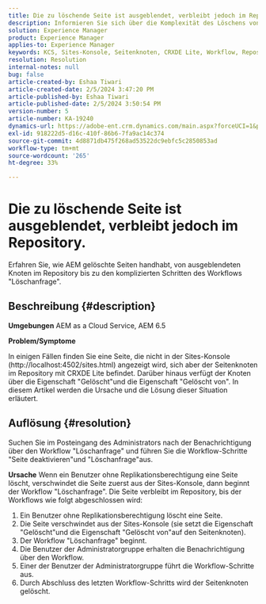```yaml
---
title: Die zu löschende Seite ist ausgeblendet, verbleibt jedoch im Repository.
description: Informieren Sie sich über die Komplexität des Löschens von Seiten in AEM und erfahren Sie mehr über ausgeblendete Knoten, Workflows "Löschanfrage" und die Rolle des Administrators.
solution: Experience Manager
product: Experience Manager
applies-to: Experience Manager
keywords: KCS, Sites-Konsole, Seitenknoten, CRXDE Lite, Workflow, Repository
resolution: Resolution
internal-notes: null
bug: false
article-created-by: Eshaa Tiwari
article-created-date: 2/5/2024 3:47:20 PM
article-published-by: Eshaa Tiwari
article-published-date: 2/5/2024 3:50:54 PM
version-number: 5
article-number: KA-19240
dynamics-url: https://adobe-ent.crm.dynamics.com/main.aspx?forceUCI=1&pagetype=entityrecord&etn=knowledgearticle&id=1b997bd2-3dc4-ee11-9079-6045bd006268
exl-id: 918222d5-d16c-410f-86b6-7fa9ac14c374
source-git-commit: 4d8871db475f268ad53522dc9ebfc5c2850853ad
workflow-type: tm+mt
source-wordcount: '265'
ht-degree: 33%

---
```


# Die zu löschende Seite ist ausgeblendet, verbleibt jedoch im Repository.


Erfahren Sie, wie AEM gelöschte Seiten handhabt, von ausgeblendeten Knoten im Repository bis zu den komplizierten Schritten des Workflows &quot;Löschanfrage&quot;.

## Beschreibung {#description}


<b>Umgebungen</b>
AEM as a Cloud Service, AEM 6.5

<b>Problem/Symptome</b>

In einigen Fällen finden Sie eine Seite, die nicht in der Sites-Konsole (http://localhost:4502/sites.html) angezeigt wird, sich aber der Seitenknoten im Repository mit CRXDE Lite befindet. Darüber hinaus verfügt der Knoten über die Eigenschaft &quot;Gelöscht&quot;und die Eigenschaft &quot;Gelöscht von&quot;. In diesem Artikel werden die Ursache und die Lösung dieser Situation erläutert.


## Auflösung {#resolution}


Suchen Sie im Posteingang des Administrators nach der Benachrichtigung über den Workflow &quot;Löschanfrage&quot; und führen Sie die Workflow-Schritte &quot;Seite deaktivieren&quot;und &quot;Löschanfrage&quot;aus.

<b>Ursache</b>
Wenn ein Benutzer ohne Replikationsberechtigung eine Seite löscht, verschwindet die Seite zuerst aus der Sites-Konsole, dann beginnt der Workflow &quot;Löschanfrage&quot;. Die Seite verbleibt im Repository, bis der Workflows wie folgt abgeschlossen wird:
1. Ein Benutzer ohne Replikationsberechtigung löscht eine Seite.
2. Die Seite verschwindet aus der Sites-Konsole (sie setzt die Eigenschaft &quot;Gelöscht&quot;und die Eigenschaft &quot;Gelöscht von&quot;auf den Seitenknoten).
3. Der Workflow &quot;Löschanfrage&quot; beginnt.
4. Die Benutzer der Administratorgruppe erhalten die Benachrichtigung über den Workflow.
5. Einer der Benutzer der Administratorgruppe führt die Workflow-Schritte aus.
6. Durch Abschluss des letzten Workflow-Schritts wird der Seitenknoten gelöscht.
